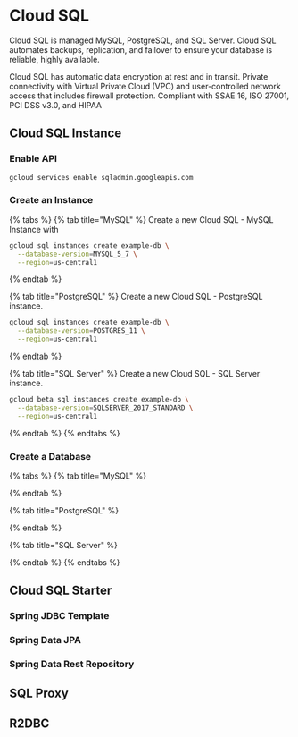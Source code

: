 # Cloud SQL

Cloud SQL is managed MySQL, PostgreSQL, and SQL Server.  Cloud SQL automates backups, replication, and failover to ensure your database is reliable, highly available.

Cloud SQL has automatic data encryption at rest and in transit. Private connectivity with Virtual Private Cloud \(VPC\) and user-controlled network access that includes firewall protection. Compliant with SSAE 16, ISO 27001, PCI DSS v3.0, and HIPAA

## Cloud SQL Instance

### Enable API

```bash
gcloud services enable sqladmin.googleapis.com
```

### Create an Instance

{% tabs %}
{% tab title="MySQL" %}
Create a new Cloud SQL - MySQL Instance with 

```bash
gcloud sql instances create example-db \
  --database-version=MYSQL_5_7 \
  --region=us-central1
```
{% endtab %}

{% tab title="PostgreSQL" %}
Create a new Cloud SQL - PostgreSQL instance.

```bash
gcloud sql instances create example-db \
  --database-version=POSTGRES_11 \
  --region=us-central1
```
{% endtab %}

{% tab title="SQL Server" %}
Create a new Cloud SQL - SQL Server instance.

```bash
gcloud beta sql instances create example-db \
  --database-version=SQLSERVER_2017_STANDARD \
  --region=us-central1
```
{% endtab %}
{% endtabs %}

### Create a Database

{% tabs %}
{% tab title="MySQL" %}

{% endtab %}

{% tab title="PostgreSQL" %}

{% endtab %}

{% tab title="SQL Server" %}

{% endtab %}
{% endtabs %}

## Cloud SQL Starter

### Spring JDBC Template

### Spring Data JPA

### Spring Data Rest Repository

## SQL Proxy

## R2DBC



